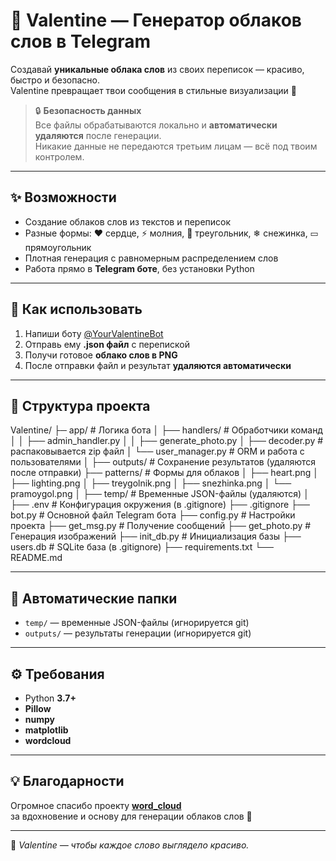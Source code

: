 # 💌 Valentine — Генератор облаков слов в Telegram

Создавай **уникальные облака слов** из своих переписок — красиво, быстро и безопасно.  
Valentine превращает твои сообщения в стильные визуализации 💫  

> 🔒 **Безопасность данных**  
> Все файлы обрабатываются локально и **автоматически удаляются** после генерации.  
> Никакие данные не передаются третьим лицам — всё под твоим контролем.

---

## ✨ Возможности

- Создание облаков слов из текстов и переписок  
- Разные формы: ❤️ сердце, ⚡ молния, 🔺 треугольник, ❄ снежинка, ▭ прямоугольник  
- Плотная генерация с равномерным распределением слов  
- Работа прямо в **Telegram боте**, без установки Python  

---

## 🚀 Как использовать

1. Напиши боту [@YourValentineBot](https://t.me/YourValentineBot)  
2. Отправь ему **.json файл** с перепиской  
3. Получи готовое **облако слов в PNG**  
4. После отправки файл и результат **удаляются автоматически**

---

## 🧩 Структура проекта

Valentine/
├─ app/                        # Логика бота
│   ├── handlers/              # Обработчики команд
│   │   ├── admin_handler.py
│   │   ├── generate_photo.py
│   ├── decoder.py             # распаковывается zip файл
│   └── user_manager.py        # ORM и работа с пользователями
│
├── outputs/                   # Сохранение результатов (удаляются после отправки)
├── patterns/                  # Формы для облаков
│   ├── heart.png
│   ├── lighting.png
│   ├── treygolnik.png
│   ├── snezhinka.png
│   └── pramoygol.png
│
├── temp/                      # Временные JSON-файлы (удаляются)
│
├── .env                       # Конфигурация окружения (в .gitignore)
├── .gitignore
├── bot.py                     # Основной файл Telegram бота
├── config.py                  # Настройки проекта
├── get_msg.py                 # Получение сообщений
├── get_photo.py               # Генерация изображений
├── init_db.py                 # Инициализация базы
├── users.db                   # SQLite база (в .gitignore)
├── requirements.txt
└── README.md

---

## 📂 Автоматические папки

- `temp/` — временные JSON-файлы (игнорируется git)  
- `outputs/` — результаты генерации (игнорируется git)  

---

## ⚙️ Требования

- Python **3.7+**  
- **Pillow**  
- **numpy**  
- **matplotlib**  
- **wordcloud**

---

## 💡 Благодарности

Огромное спасибо проекту [**word_cloud**](https://github.com/amueller/word_cloud)  
за вдохновение и основу для генерации облаков слов 🙏

---

💖 *Valentine — чтобы каждое слово выглядело красиво.*
